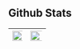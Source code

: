 
## Github Stats

| <img width = "200%" align="center" src="https://github-readme-stats.vercel.app/api/pin/?username=mostafa-cse&repo=mostafa-cse&theme=radical&show_icons=true&hide_border=true" /> | <img width="150%" align="right" src="https://github-readme-stats.vercel.app/api?username=mostafa-cse&theme=radical&hide_border=true"/> |
|---|---|
